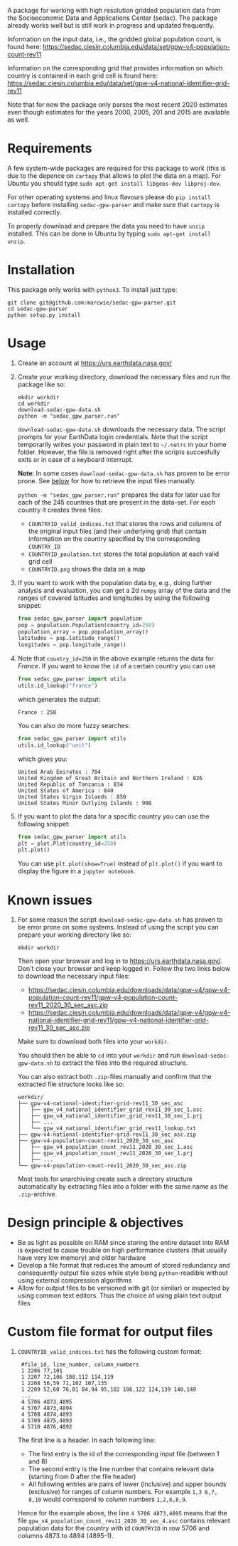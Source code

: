 A package for working with high resolution gridded population data from the Socioeconomic Data and Applications Center (sedac). The package already works well but is still work in progress and updated frequently.

Information on the input data, i.e., the gridded global population count, is found here: https://sedac.ciesin.columbia.edu/data/set/gpw-v4-population-count-rev11

Information on the corresponding grid that provides information on which country is contained in each grid cell is found here: https://sedac.ciesin.columbia.edu/data/set/gpw-v4-national-identifier-grid-rev11

Note that for now the package only parses the most recent 2020 estimates even though estimates for the years 2000, 2005, 201 and 2015 are available as well.

# Requirements

A few system-wide packages are required for this package to work (this is due to the depence on `cartopy` that allows to plot the data on a map). For Ubuntu you should type `sudo apt-get install libgeos-dev libproj-dev`.

For other operating systems and linux flavours please do `pip install cartopy` before installing `sedac-gpw-parser` and make sure that `cartopy` is installed correctly.

To properly download and prepare the data you need to have `unzip` installed. This can be done in Ubuntu by typing `sudo apt-get install unzip`.

# Installation

This package only works with `python3`. To install just type:
```
git clone git@github.com:marcwie/sedac-gpw-parser.git
cd sedac-gpw-parser
python setup.py install
```

# Usage

1. Create an account at https://urs.earthdata.nasa.gov/ 

2. Create your working directory, download the necessary files and run the package like so:
    ```
    mkdir workdir
    cd workdir
    download-sedac-gpw-data.sh
    python -m "sedac_gpw_parser.run"
    ```

    `download-sedac-gpw-data.sh` downloads the necessary data. The script prompts for your EarthData login credentials. Note that the script temporarily writes your password in plain text to `~/.netrc` in your home folder. However, the file is removed right after the scripts succesfully exits or in case of a keyboard interrupt. 
    
    **Note**: In some cases `download-sedac-gpw-data.sh` has proven to be error prone. See [below](#known-issues) for how to retrieve the input files manually.

    `python -m "sedac_gpw_parser.run"` prepares the data for later use for each of the 245 countries that are present in the data-set. For each country it creates three files:
    
    - `COUNTRYID_valid_indices.txt` that stores the rows and columns of the original input files (and their underlying grid) that contain information on the country specified by the corresponding `COUNTRY_ID`
    - `COUNTRYID_poulation.txt` stores the total population at each valid grid cell
    - `COUNTRYID.png` shows the data on a map

3. If you want to work with the population data by, e.g., doing further analysis and evaluation, you can get a 2d `numpy` array of the data and the ranges of covered latitudes and longitudes by using the following snippet:
    ```python
    from sedac_gpw_parser import population
    pop = population.Population(country_id=250)
    population_array = pop.population_array()
    latitudes = pop.latitude_range()
    longitudes = pop.longitude_range()
    ```
    
4. Note that `country_id=250` in the above example returns the data for *France*. If you want to know the `id` of a certain country you can use 
    ```python
    from sedac_gpw_parser import utils
    utils.id_lookup("france")
    ```
    which generates the output:
    ```
    France : 250
    ```
    You can also do more fuzzy searches:
    ```python
    from sedac_gpw_parser import utils
    utils.id_lookup("unit")    
    ```
    which gives you:
    ```
    United Arab Emirates : 784
    United Kingdom of Great Britain and Northern Ireland : 826
    United Republic of Tanzania : 834
    United States of America : 840
    United States Virgin Islands : 850
    United States Minor Outlying Islands : 908
    ```
    
4. If you want to plot the data for a specific country you can use the following snippet:
    ```python
    from sedac_gpw_parser import utils
    plt = plot.Plot(country_id=250)
    plt.plot()
    ```
    You can use `plt.plot(show=True)` instead of `plt.plot()` if you want to display the figure in a `jupyter notebook`.

# Known issues

1. For some reason the script `download-sedac-gpw-data.sh` has proven to be error prone on some systems. Instead of using the script you can prepare your working directory like so:
    ```
    mkdir workdir
    ```
    Then open your browser and log in to https://urs.earthdata.nasa.gov/. Don't close your browser and keep logged in.
    Follow the two links below to download the necessary input files:
    
    - https://sedac.ciesin.columbia.edu/downloads/data/gpw-v4/gpw-v4-population-count-rev11/gpw-v4-population-count-rev11_2020_30_sec_asc.zip
    - https://sedac.ciesin.columbia.edu/downloads/data/gpw-v4/gpw-v4-national-identifier-grid-rev11/gpw-v4-national-identifier-grid-rev11_30_sec_asc.zip
    
    Make sure to download both files into your `workdir`. 
    
    You should then be able to `cd` into your `workdir` and run `download-sedac-gpw-data.sh` to extract the files into the required structure. 
    
    You can also extract both `.zip`-files manually and confirm that the extracted file structure looks like so:
    ```
    workdir/
    ├── gpw-v4-national-identifier-grid-rev11_30_sec_asc
    │   ├── gpw_v4_national_identifier_grid_rev11_30_sec_1.asc
    │   ├── gpw_v4_national_identifier_grid_rev11_30_sec_1.prj
    │   ├── ...
    │   └── gpw_v4_national_identifier_grid_rev11_lookup.txt
    ├── gpw-v4-national-identifier-grid-rev11_30_sec_asc.zip
    ├── gpw-v4-population-count-rev11_2020_30_sec_asc
    │   ├── gpw_v4_population_count_rev11_2020_30_sec_1.asc
    │   ├── gpw_v4_population_count_rev11_2020_30_sec_1.prj
    │   ├── ...
    └── gpw-v4-population-count-rev11_2020_30_sec_asc.zip
    ```
    Most tools for unarchiving create such a directory structure automatically by extracting files into a folder with the same name as the `.zip`-archive.
    
# Design principle & objectives
- Be as light as possible on RAM since storing the entire dataset into RAM is expected to cause
    trouble on high performance clusters (that usually have very low memory) and older hardware
- Develop a file format that reduces the amount of stored redundancy and
    consequently output file sizes while style being `python`-readible without using external compression algorithms
- Allow for output files to be versioned with git (or similar) or inspected by using common text editors. Thus the choice
    of using plain text output files

# Custom file format for output files

1. `COUNTRYID_valid_indices.txt` has the following custom format:
   
        #file_id, line_number, column_numbers
        1 2206 77,101
        1 2207 72,106 108,112 114,119
        1 2208 56,59 71,102 107,135
        1 2209 52,60 76,81 84,94 95,102 106,122 124,139 140,149
        ...
        4 5706 4873,4895
        4 5707 4873,4894
        4 5708 4874,4893
        4 5709 4875,4893
        4 5710 4876,4892

    The first line is a header. In each following line:
    
    - The first entry is the id of the corresponding input file (between 1 and 8)
    - The second entry is the line number that contains relevant data (starting from 0 after the file header)
    - All following entries are pairs of lower (inclusive) and upper bounds (exclusive) for ranges of column numbers. For example `1,3 6,7, 8,10` would correspond to column numbers `1,2,6,8,9`.
    
    Hence for the example above, the line `4 5706 4873,4895` means that the file `gpw_v4_population_count_rev11_2020_30_sec_4.asc` contains relevant population data for the country with id `COUNTRYID` in row 5706 and columns 4873 to 4894 (4895-1). 
